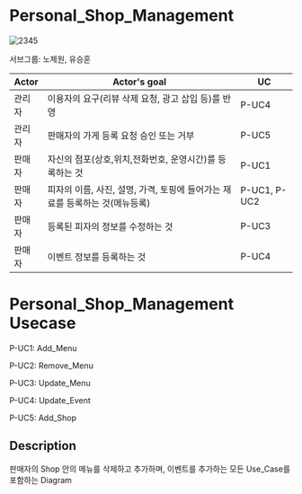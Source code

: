 # Personal_Shop_Management

![2345](https://user-images.githubusercontent.com/33649813/114380761-662cb280-9bc5-11eb-8958-4b9731130b04.png)

서브그룹: 노제원, 유승훈



|      Actor  |Actor's goal         |UC                   
|--------------|--------------------|------------------
|관리자 |이용자의 요구(리뷰 삭제 요청, 광고 삽입 등)를 반영 |P-UC4 
|관리자 |판매자의 가게 등록 요청 승인 또는 거부 |P-UC5
|판매자 |자신의 점포(상호,위치,전화번호, 운영시간)를 등록하는 것 |P-UC1
|판매자 |피자의 이름, 사진, 설명, 가격, 토핑에 들어가는 재료를 등록하는 것(메뉴등록) |P-UC1, P-UC2
|판매자 |등록된 피자의 정보를 수정하는 것 |P-UC3
|판매자 |이벤트 정보를 등록하는 것 |P-UC4

# Personal_Shop_Management Usecase

P-UC1: Add_Menu

P-UC2: Remove_Menu

P-UC3: Update_Menu

P-UC4: Update_Event

P-UC5: Add_Shop

## Description

판매자의 Shop 안의 메뉴를 삭제하고 추가하며, 이벤트를 추가하는 모든 Use_Case를 포함하는 Diagram
